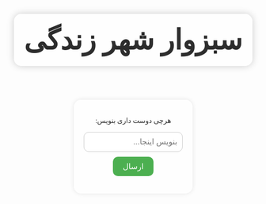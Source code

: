 <!DOCTYPE html>
<html lang="fa">
<head>
  <meta charset="UTF-8">
  <meta name="viewport" content="width=device-width, initial-scale=1.0">
  <title>سبزوار شهر زندگی</title>
  <style>
    @font-face {
      font-family: "IranNastaliq";
      src: url("https://cdn.fontcdn.ir/Font/Persian/IranNastaliq/IranNastaliq.woff2") format("woff2");
    }
    body {
      margin: 0;
      height: 100vh;
      display: flex;
      flex-direction: column;
      align-items: center;
      justify-content: center;
      background-image: url('https://upload.wikimedia.org/wikipedia/commons/6/67/Old_paper_texture.jpg');
      background-size: cover;
      background-position: center;
      font-family: "IranNastaliq", serif;
      color: #2d2d2d;
      direction: rtl;
    }
    h1 {
      font-size: 3.5rem;
      text-align: center;
      background-color: rgba(255,255,255,0.7);
      padding: 20px;
      border-radius: 15px;
      box-shadow: 0 0 15px rgba(0,0,0,0.2);
    }
    #form-container {
      margin-top: 30px;
      background: rgba(255,255,255,0.8);
      padding: 20px;
      border-radius: 15px;
      text-align: center;
      box-shadow: 0 0 10px rgba(0,0,0,0.1);
    }
    input[type="text"] {
      padding: 10px;
      font-size: 1rem;
      border-radius: 10px;
      border: 1px solid #ccc;
      width: 200px;
      margin-bottom: 10px;
    }
    button {
      padding: 10px 20px;
      font-size: 1rem;
      border: none;
      background-color: #4CAF50;
      color: white;
      border-radius: 10px;
      cursor: pointer;
    }
    #response {
      margin-top: 15px;
      font-size: 1.2rem;
      color: green;
    }
  </style>
</head>
<body>
  <h1>سبزوار شهر زندگی</h1>

  <div id="form-container">
    <p>هرچی دوست داری بنویس:</p>
    <input type="text" id="userInput" placeholder="بنویس اینجا...">
    <br>
    <button onclick="sayBravo()">ارسال</button>
    <div id="response"></div>
  </div>

  <script>
    function sayBravo() {
      const input = document.getElementById('userInput').value.trim();
      const response = document.getElementById('response');
      if (input.length > 0) {
        response.textContent = "آفرین 👏";
      } else {
        response.textContent = "یه چیزی بنویس اول!";
      }
    }
  </script>
</body>
</html>
